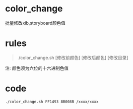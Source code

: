 # color_change
批量修改xib,storyboard颜色值

# rules
> ./color_change.sh [修改前颜色] [修改后颜色] [修改目录]

注: 颜色须为六位的十六进制色值

# code
```
./color_change.sh FF1493 8B008B /xxxx/xxxx
```
